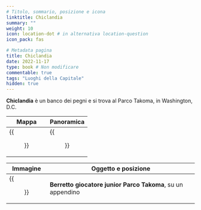 ```yaml
---
# Titolo, sommario, posizione e icona
linktitle: Chiclandia
summary: ""
weight: 10
icon: location-dot # in alternativa location-question
icon_pack: fas

# Metadata pagina
title: Chiclandia
date: 2022-11-17
type: book # Non modificare
commentable: true
tags: "Luoghi della Capitale"
hidden: true
---
```


<div class="fo3">


**Chiclandia** è un banco dei pegni e si trova al Parco Takoma, in Washington, D.C. 


| Mappa  | Panoramica |
| -----  | ---------- |
| {{<figure src="fo3/Takoma_Industrial_loc.webp">}}  |   {{<figure src="fo3/Nifty_Trifty_exterior.webp">}}   |

| Immagine | Oggetto e posizione |
| -------- | ------------------- |
| {{<figure src="fo3/Nifty_Thrifty_interior.webp">}}  | **Berretto giocatore junior Parco Takoma**, su un appendino  |

</div>
